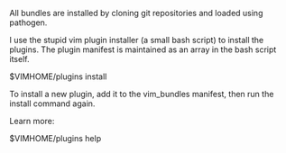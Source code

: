 All bundles are installed by cloning git repositories and loaded using pathogen.

I use the stupid vim plugin installer (a small bash script) to install the
plugins. The plugin manifest is maintained as an array in the bash script
itself.

  $VIMHOME/plugins install

To install a new plugin, add it to the vim_bundles manifest, then run the
install command again.  

Learn more:

  $VIMHOME/plugins help
